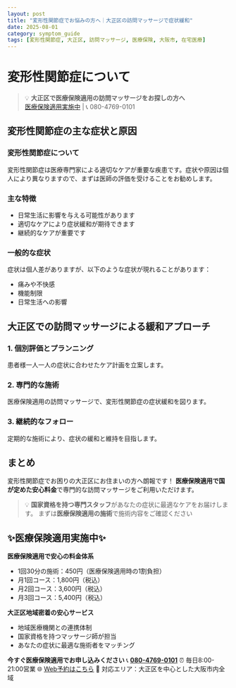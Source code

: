 ```yaml
---
layout: post
title: "変形性関節症でお悩みの方へ｜大正区の訪問マッサージで症状緩和"
date: 2025-08-01
category: symptom_guide
tags: [変形性関節症, 大正区, 訪問マッサージ, 医療保険, 大阪市, 在宅医療]
---
```



# 変形性関節症について

> 💡 **大正区で医療保険適用の訪問マッサージをお探しの方へ**  
> [医療保険適用実施中](https://peraichi.com/landing_pages/view/himawari-massage/) | 📞 080-4769-0101

## 変形性関節症の主な症状と原因

### 変形性関節症について
変形性関節症は医療専門家による適切なケアが重要な疾患です。症状や原因は個人により異なりますので、まずは医師の評価を受けることをお勧めします。

### 主な特徴
- 日常生活に影響を与える可能性があります
- 適切なケアにより症状緩和が期待できます
- 継続的なケアが重要です

### 一般的な症状
症状は個人差がありますが、以下のような症状が現れることがあります：
- 痛みや不快感
- 機能制限
- 日常生活への影響

## 大正区での訪問マッサージによる緩和アプローチ

### 1. 個別評価とプランニング
患者様一人一人の症状に合わせたケア計画を立案します。

### 2. 専門的な施術
医療保険適用の訪問マッサージで、変形性関節症の症状緩和を図ります。

### 3. 継続的なフォロー
定期的な施術により、症状の緩和と維持を目指します。

## まとめ
変形性関節症でお困りの大正区にお住まいの方へ朗報です！
**医療保険適用で国が定めた安心料金**で専門的な訪問マッサージをご利用いただけます。

> 💡 **国家資格を持つ専門スタッフ**があなたの症状に最適なケアをお届けします。
> まずは**医療保険適用の施術**で施術内容をご確認ください

## ✨医療保険適用実施中✨

**医療保険適用で安心の料金体系**
- 1回30分の施術：450円（医療保険適用時の1割負担）
- 月1回コース：1,800円（税込）
- 月2回コース：3,600円（税込）
- 月3回コース：5,400円（税込）

**大正区地域密着の安心サービス**
- 地域医療機関との連携体制
- 国家資格を持つマッサージ師が担当
- あなたの症状に最適な施術者をマッチング

**今すぐ医療保険適用でお申し込みください**
📞 **[080-4769-0101](tel:080-4769-0101)**
⏰ 毎日8:00-21:00営業
🌐 [Web予約はこちら](https://peraichi.com/landing_pages/view/himawari-massage/)
📍 対応エリア：大正区を中心とした大阪市内全域
